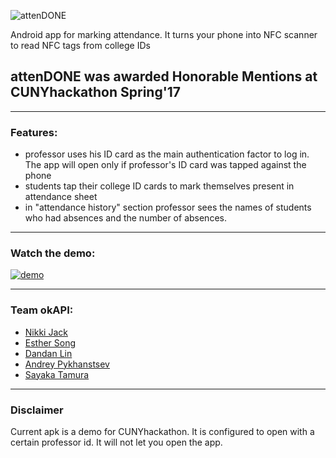 


![attenDONE][logo]

[logo]: https://github.com/Nukki/attenDONE/raw/master/app/src/main/res/drawable/name3.png "App name"
Android app for marking attendance. It turns your phone into NFC scanner to read NFC tags from college IDs

## attenDONE was awarded Honorable Mentions at CUNYhackathon Spring'17

***
### Features:
* professor uses his ID card as the main authentication factor to log in. The app will open only if professor's ID card was tapped against the phone
* students tap their college ID cards to mark themselves present in attendance sheet
* in "attendance history" section professor sees the names of students who had absences and the number of absences. 
***

### Watch the demo:

[![demo](http://img.youtube.com/vi/ULR1QrEeLk8/0.jpg)](http://www.youtube.com/watch?v=ULR1QrEeLk8)


***
### Team okAPI:
* <a href="https://github.com/Nukki">Nikki Jack</a>
* <a href="https://github.com/songesu">Esther Song</a>
* <a href="https://github.com/Dandanlin0702">Dandan Lin</a>
* <a href="https://github.com/nblxanueb">Andrey Pykhanstsev</a>
* <a href="https://github.com/sayaka-tamura">Sayaka Tamura</a>


***
### Disclaimer
Current apk is a demo for CUNYhackathon. It is configured to open with a certain professor id. It will not let you open the app.
